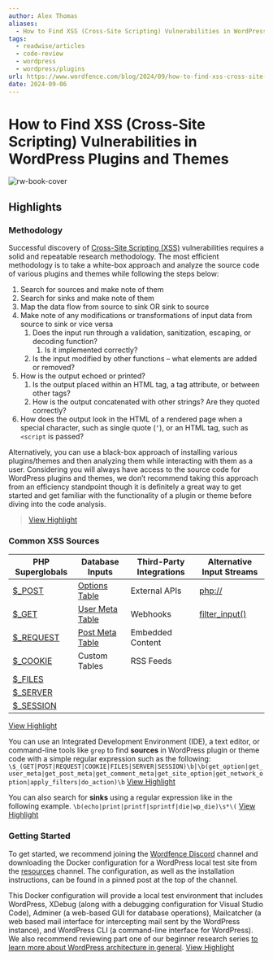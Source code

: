 ```yaml
---
author: Alex Thomas
aliases:
  - How to Find XSS (Cross-Site Scripting) Vulnerabilities in WordPress Plugins and Themes
tags:
  - readwise/articles
  - code-review
  - wordpress
  - wordpress/plugins
url: https://www.wordfence.com/blog/2024/09/how-to-find-xss-cross-site-scripting-vulnerabilities-in-wordpress-plugins-and-themes/
date: 2024-09-06
---
```

# How to Find XSS (Cross-Site Scripting) Vulnerabilities in WordPress Plugins and Themes

![rw-book-cover](https://www.wordfence.com/favicon.ico)

## Highlights


### Methodology
  Successful discovery of [Cross-Site Scripting (XSS)](../../Dev,%20ICT%20&%20Cybersec/Web%20&%20Network%20Hacking/Cross-Site%20Scripting%20(XSS).md) vulnerabilities requires a solid and repeatable research methodology. The most efficient methodology is to take a white-box approach and analyze the source code of various plugins and themes while following the steps below:
  1. Search for sources and make note of them
  2. Search for sinks and make note of them
  3. Map the data flow from source to sink OR sink to source
  4. Make note of any modifications or transformations of input data from source to sink or vice versa
	  1. Does the input run through a validation, sanitization, escaping, or decoding function?
		  1. Is it implemented correctly?
	  2. Is the input modified by other functions – what elements are added or removed?
  5. How is the output echoed or printed?
	  1. Is the output placed within an HTML tag, a tag attribute, or between other tags?
	  2. How is the output concatenated with other strings? Are they quoted correctly?
  6. How does the output look in the HTML of a rendered page when a special character, such as single quote (`‘`), or an HTML tag, such as `<script` is passed?

  Alternatively, you can use a black-box approach of installing various plugins/themes and then analyzing them while interacting with them as a user. Considering you will always have access to the source code for WordPress plugins and themes, we don’t recommend taking this approach from an efficiency standpoint though it is definitely a great way to get started and get familiar with the functionality of a plugin or theme before diving into the code analysis.
 > [View Highlight](https://read.readwise.io/read/01j7398ayq5r3zn286wnq3sp9f)



### Common XSS Sources

| PHP Superglobals                                                          | Database Inputs                                                                        | Third-Party Integrations | Alternative Input Streams                                                 |
| ------------------------------------------------------------------------- | -------------------------------------------------------------------------------------- | ------------------------ | ------------------------------------------------------------------------- |
| [$_POST](https://www.php.net/manual/en/reserved.variables.post.php)       | [Options Table](https://codex.wordpress.org/Database_Description#Table:_wp_options)    | External APIs            | [php://](https://www.php.net/manual/en/wrappers.php.php)                  |
| [$_GET](https://www.php.net/manual/en/reserved.variables.get.php)         | [User Meta Table](https://codex.wordpress.org/Database_Description#Table:_wp_usermeta) | Webhooks                 | [filter_input()](https://www.php.net/manual/en/function.filter-input.php) |
| [$_REQUEST](https://www.php.net/manual/en/reserved.variables.request.php) | [Post Meta Table](https://codex.wordpress.org/Database_Description#Table:_wp_postmeta) | Embedded Content         |                                                                           |
| [$_COOKIE](https://www.php.net/manual/en/reserved.variables.cookies.php)  | Custom Tables                                                                          | RSS Feeds                |                                                                           |
| [$_FILES](https://www.php.net/manual/en/reserved.variables.files.php)     |                                                                                        |                          |                                                                           |
| [$_SERVER](https://www.php.net/manual/en/reserved.variables.server.php)   |                                                                                        |                          |                                                                           |
| [$_SESSION](https://www.php.net/manual/en/reserved.variables.session.php) |                                                                                        |                          |                                                                           |
 [View Highlight](https://read.readwise.io/read/01j73996wqt7qcr2ba8ew2t6p6)


 You can use an Integrated Development Environment (IDE), a text editor, or command-line tools like `grep` to find **sources** in WordPress plugin or theme code with a simple regular expression such as the following:
  `\$_(GET|POST|REQUEST|COOKIE|FILES|SERVER|SESSION)\b|\b(get_option|get_user_meta|get_post_meta|get_comment_meta|get_site_option|get_network_option|apply_filters|do_action)\b`
 [View Highlight](https://read.readwise.io/read/01j739ayxhfzfnc77qez7tqbxc)



 You can also search for **sinks** using a regular expression like in the following example.
  `\b(echo|print|printf|sprintf|die|wp_die)\s*\(`
 [View Highlight](https://read.readwise.io/read/01j739bxb8g9zbawqk8hcvb2ne)



### Getting Started
  To get started, we recommend joining the [Wordfence Discord](https://discord.com/invite/awPVjTNTrn) channel and downloading the Docker configuration for a WordPress local test site from the [resources](https://discordapp.com/channels/1197901373581303849/1199013923173712023) channel. The configuration, as well as the installation instructions, can be found in a pinned post at the top of the channel.
  
  This Docker configuration will provide a local test environment that includes WordPress, XDebug (along with a debugging configuration for Visual Studio Code), Adminer (a web-based GUI for database operations), Mailcatcher (a web based mail interface for intercepting mail sent by the WordPress instance), and WordPress CLI (a command-line interface for WordPress). We also recommend reviewing part one of our beginner research series [to learn more about WordPress architecture in general](https://www.wordfence.com/blog/2024/07/wordpress-security-research-series-wordpress-request-architecture-and-hooks/).
 [View Highlight](https://read.readwise.io/read/01j739j7sm5wspntdjy45zh5dx)

